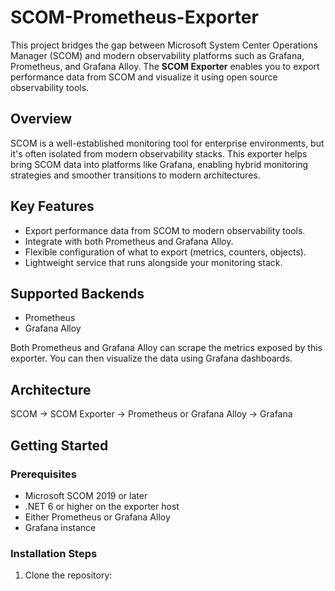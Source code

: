 # SCOM-Prometheus-Exporter

This project bridges the gap between Microsoft System Center Operations Manager (SCOM) and modern observability platforms such as Grafana, Prometheus, and Grafana Alloy. The **SCOM Exporter** enables you to export performance data from SCOM and visualize it using open source observability tools.

## Overview

SCOM is a well-established monitoring tool for enterprise environments, but it's often isolated from modern observability stacks. This exporter helps bring SCOM data into platforms like Grafana, enabling hybrid monitoring strategies and smoother transitions to modern architectures.

## Key Features

- Export performance data from SCOM to modern observability tools.
- Integrate with both Prometheus and Grafana Alloy.
- Flexible configuration of what to export (metrics, counters, objects).
- Lightweight service that runs alongside your monitoring stack.

## Supported Backends

- Prometheus
- Grafana Alloy

Both Prometheus and Grafana Alloy can scrape the metrics exposed by this exporter. You can then visualize the data using Grafana dashboards.

## Architecture

SCOM → SCOM Exporter → Prometheus or Grafana Alloy → Grafana

## Getting Started

### Prerequisites

- Microsoft SCOM 2019 or later
- .NET 6 or higher on the exporter host
- Either Prometheus or Grafana Alloy
- Grafana instance

### Installation Steps

1. Clone the repository:


